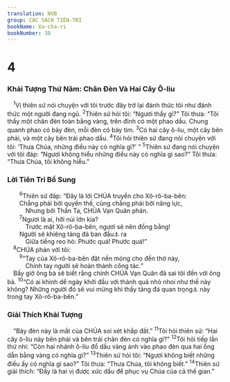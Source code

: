 ```yaml
---
translation: NVB
group: CÁC SÁCH TIÊN-TRI
bookName: Xa-cha-ri 
bookNumber: 38
---
```


<div class="title"><h1>4</h1><h3>Khải Tượng Thứ Năm: Chân Đèn Và Hai Cây Ô-liu </h3></div>
<span class="verse xa_4_1"> <sup>1</sup>Vị thiên sứ nói chuyện với tôi trước đây trở lại đánh thức tôi như đánh thức một người đang ngủ. </span>
<span class="verse xa_4_2"><sup>2</sup>Thiên sứ hỏi tôi: “Ngươi thấy gì?” Tôi thưa: “Tôi thấy một chân đèn toàn bằng vàng, trên đỉnh có một phao dầu. Chung quanh phao có bảy đèn, mỗi đèn có bảy tim. </span>
<span class="verse xa_4_3"><sup>3</sup>Có hai cây ô-liu, một cây bên phải, và một cây bên trái phao dầu. </span>
<span class="verse xa_4_4"><sup>4</sup>Tôi hỏi thiên sứ đang nói chuyện với tôi: ‘Thưa Chúa, những điều này có nghĩa gì?’ ” </span>
<span class="verse xa_4_5"><sup>5</sup>Thiên sứ đang nói chuyện với tôi đáp: “Ngươi không hiểu những điều này có nghĩa gì sao?” Tôi thưa: “Thưa Chúa, tôi không hiểu.” <br/></span>
<div class="title"><h3>Lời Tiên Tri Bổ Sung </h3></div>
<span class="verse xa_4_6">  <sup>6</sup>Thiên sứ đáp: “Đây là lời CHÚA truyền cho Xô-rô-ba-bên: <br/>  Chẳng phải bởi quyền thế, cũng chẳng phải bởi năng lực, <br/>   Nhưng bởi Thần Ta, CHÚA Vạn Quân phán. <br/></span>
<span class="verse xa_4_7">  <sup>7</sup>Ngươi là ai, hỡi núi lớn kia? <br/>   Trước mặt Xô-rô-ba-bên, ngươi sẽ nên đồng bằng! <br/>  Người sẽ khiêng tảng đá ban đầu<a data-toggle="tooltip" data-placement="bottom" title="Có bản dịch là ‘đá chóp đỉnh’ hoặc ‘đá nền móng.’">⚓</a> ra <br/>   Giữa tiếng reo hò: Phước quá! Phước quá!” <br/></span>
<span class="verse xa_4_8"> <sup>8</sup>CHÚA phán với tôi: <br/></span>
<span class="verse xa_4_9">  <sup>9</sup>“Tay của Xô-rô-ba-bên đặt nền móng cho đền thờ này, <br/>   Chính tay người sẽ hoàn thành công tác.” <br/> Bấy giờ ông bà sẽ biết rằng chính CHÚA Vạn Quân đã sai tôi đến với ông bà. </span>
<span class="verse xa_4_10"><sup>10</sup>“Có ai khinh dể ngày khởi đầu với thành quả nhỏ nhoi như thế này không? Những người đó sẽ vui mừng khi thấy tảng đá quan trọng<a data-toggle="tooltip" data-placement="bottom" title="Nt: ‘đá bằng thiếc,’ khó hiểu; có bản dịch là ‘dây chì’ hoặc ‘đá lớn.’">⚓</a> này trong tay Xô-rô-ba-bên.” <br/></span>
<div class="title"><h3>Giải Thích Khải Tượng </h3></div>
<span class="verse xa_4_10"> “Bảy đèn này là mắt của CHÚA soi xét khắp đất.” </span>
<span class="verse xa_4_11"><sup>11</sup>Tôi hỏi thiên sứ: “Hai cây ô-liu này bên phải và bên trái chân đèn có nghĩa gì?” </span>
<span class="verse xa_4_12"><sup>12</sup>Tôi hỏi tiếp lần thứ nhì: “Còn hai nhánh ô-liu đổ dầu vàng ánh vào phao đèn qua hai ống dẫn bằng vàng có nghĩa gì?” </span>
<span class="verse xa_4_13"><sup>13</sup>Thiên sứ hỏi tôi: “Ngươi không biết những điều ấy có nghĩa gì sao?” Tôi thưa: “Thưa Chúa, tôi không biết.” </span>
<span class="verse xa_4_14"><sup>14</sup>Thiên sứ giải thích: “Đấy là hai vị được xức dầu để phục vụ Chúa của cả thế gian.” <br/></span>

